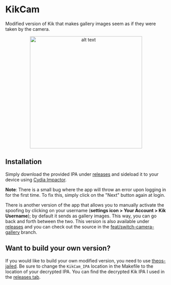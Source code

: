 # KikCam

Modified version of Kik that makes gallery images seem as if they were taken by the camera.

<p align="center">
<img src="https://i.imgur.com/Up92KST.jpg" alt="alt text" width="350" height="350">
</p>

## Installation 

Simply download the provided IPA under [releases](https://github.com/synecx/KikCam/releases) and sideload it to your device using [Cydia Impactor](http://www.cydiaimpactor.com).

**Note**: There is a small bug where the app will throw an error upon logging in for the first time. To fix this, simply click on the "Next" button again at login.

There is another version of the app that allows you to manually activate the spoofing by clicking on your username (**settings icon > Your Account > Kik Username**); by default it sends as gallery images. This way, you can go back and forth between the two. This version is also available under [releases](https://github.com/synecx/KikCam/releases) and you can check out the source in the [feat/switch-camera-gallery](https://github.com/synecx/KikCam/tree/feat/switch-camera-gallery) branch.

## Want to build your own version?

If you would like to build your own modified version, you need to use [theos-jailed](https://github.com/kabiroberai/theos-jailed). Be sure to change the ```KikCam_IPA``` location in the Makefile to the location of your decrypted IPA. You can find the decrypted Kik IPA I used in the [releases tab](https://github.com/synecx/KikCam/releases).

